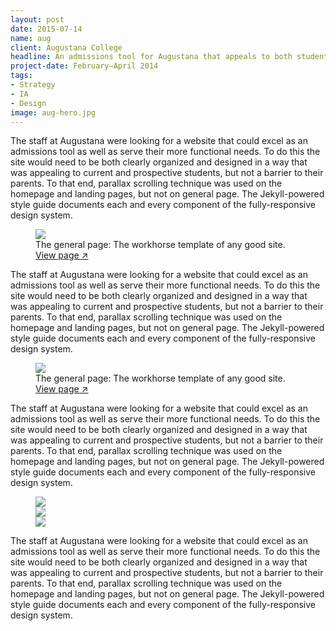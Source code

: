 ```yaml
---
layout: post
date: 2015-07-14
name: aug
client: Augustana College
headline: An admissions tool for Augustana that appeals to both students and parents
project-date: February–April 2014
tags:
- Strategy
- IA
- Design
image: aug-hero.jpg
---
```


<p>The staff at Augustana were looking for a website that could excel as an admissions tool as well as serve their more functional needs. To do this the site would need to be both clearly organized and designed in a way that was appealing to current and prospective students, but not a barrier to their parents. To that end, parallax scrolling technique was used on the homepage and landing pages, but not on general page. The Jekyll-powered style guide documents each and every component of the fully-responsive design system.</p>

<figure class="post-content__img-wide">
  <img src="{{ site.baseurl }}/assets/imgs/aug-screen-mobile-3.jpg"/>
  <figcaption>The general page: The workhorse template of any good site. <a href="#">View page &#8599;</a></figcaption>
</figure>

<p>The staff at Augustana were looking for a website that could excel as an admissions tool as well as serve their more functional needs. To do this the site would need to be both clearly organized and designed in a way that was appealing to current and prospective students, but not a barrier to their parents. To that end, parallax scrolling technique was used on the homepage and landing pages, but not on general page. The Jekyll-powered style guide documents each and every component of the fully-responsive design system.</p>

<figure class="post-content__img-inline">
  <img class="screen" src="{{ site.baseurl }}/assets/imgs/aug-screen-2.jpg"/>
  <figcaption>The general page: The workhorse template of any good site. <a href="#">View page &#8599;</a></figcaption>
</figure>

<p>The staff at Augustana were looking for a website that could excel as an admissions tool as well as serve their more functional needs. To do this the site would need to be both clearly organized and designed in a way that was appealing to current and prospective students, but not a barrier to their parents. To that end, parallax scrolling technique was used on the homepage and landing pages, but not on general page. The Jekyll-powered style guide documents each and every component of the fully-responsive design system.</p>

<figure class="post-content__img-centered">
  <div class="flex-container">
    <img class="screen" src="{{ site.baseurl }}/assets/imgs/aug-mobile-1.jpg"/>
  </div>
  <div class="flex-container">
    <img class="screen" src="{{ site.baseurl }}/assets/imgs/aug-mobile-2.jpg"/>
  </div>
  <div class="flex-container">
    <img class="screen" src="{{ site.baseurl }}/assets/imgs/aug-mobile-3.jpg"/>
  </div>
</figure>

<p>The staff at Augustana were looking for a website that could excel as an admissions tool as well as serve their more functional needs. To do this the site would need to be both clearly organized and designed in a way that was appealing to current and prospective students, but not a barrier to their parents. To that end, parallax scrolling technique was used on the homepage and landing pages, but not on general page. The Jekyll-powered style guide documents each and every component of the fully-responsive design system.</p>
